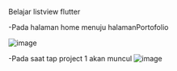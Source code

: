 Belajar listview flutter

-Pada halaman home menuju halamanPortofolio 

![image](https://github.com/fayolaliyanii/belajar-listview-flutter/assets/101540761/29d2e530-c319-4fff-9c9e-084a7973a8e0)

-Pada saat tap project 1 akan muncul 
![image](https://github.com/fayolaliyanii/belajar-listview-flutter/assets/101540761/a69bdbba-5f85-4b95-86db-c82aa2bfe58c)
